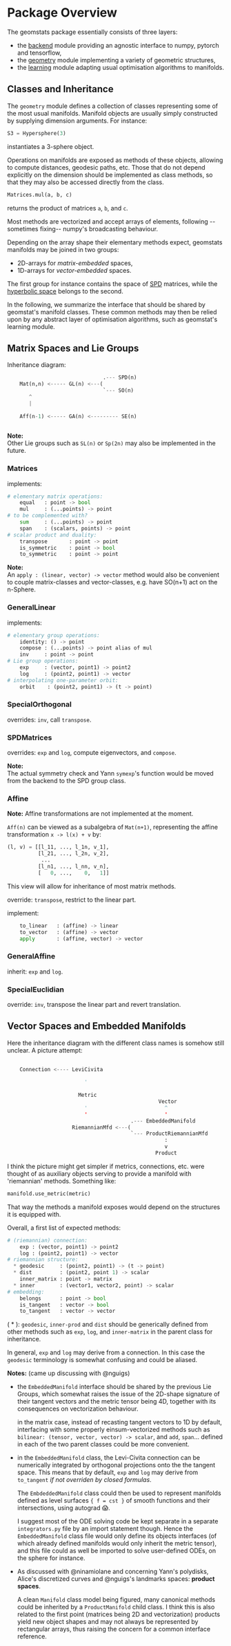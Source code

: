 # Package Overview

The geomstats package essentially consists of three layers: 
+ the [backend](geomstats/backend) module 
providing an agnostic interface to numpy, pytorch and tensorflow,
+ the [geometry](geomstats/geometry) module 
implementing a variety of geometric structures, 
+ the [learning](geomstats/learning) module
adapting usual optimisation algorithms to manifolds.

## Classes and Inheritance 

The `geometry` module defines a collection of classes 
representing some of the most usual manifolds.
Manifold objects are usually simply constructed by supplying 
dimension arguments. For instance: 
```python
S3 = Hypersphere(3)
```
instantiates a 3-sphere object. 

Operations on manifolds are exposed as methods of these objects, 
allowing to compute distances, geodesic paths, etc.
Those that do not depend explicitly on the dimension 
should be implemented as class methods, 
so that they may also be accessed directly 
from the class. 
```python
Matrices.mul(a, b, c)
```
returns the product of matrices `a`, `b`, and `c`.

Most methods are vectorized 
and accept arrays of elements, following --sometimes fixing--
numpy's broadcasting behaviour.

Depending on the array shape their elementary methods expect, 
geomstats manifolds may be joined in two groups:
+ 2D-arrays for _matrix-embedded_ spaces,
+ 1D-arrays for _vector-embedded_ spaces.

The first group for instance contains the space of 
[SPD](geomstats/geometry/spd_matrices_space.py) matrices, 
while the [hyperbolic space](geomstats/geometry/hyperbolic_space.py)
belongs to the second. 

In the following, we summarize the interface that should be shared by geomstat's 
manifold classes. 
These common methods may then be relied upon by any abstract layer 
of optimisation algorithms, such as geomstat's learning module.

## Matrix Spaces and Lie Groups

Inheritance diagram:

```python
                               .--- SPD(n)                  
    Mat(n,n) <----- GL(n) <---(                             
                               `--- SO(n)                   
       ^                                                  
       |                                                  
                                                           
    Aff(n-1) <----- GA(n) <--------- SE(n)                       
                                                            
```
__Note:__\
Other Lie groups such as `SL(n)` or `Sp(2n)` may also be implemented in the future.

### Matrices

implements:
```python
# elementary matrix operations: 
    equal   : point -> bool
    mul     : (...points) -> point
# to be complemented with?
    sum     : (...points) -> point 
    span    : (scalars, points) -> point
# scalar product and duality:
    transpose       : point -> point
    is_symmetric    : point -> bool
    to_symmetric    : point -> point 
```

__Note:__\
An `apply : (linear, vector) -> vector` method
would also be convenient to couple matrix-classes and vector-classes, 
e.g. have SO(n+1) act on the n-Sphere.


### GeneralLinear 

implements:
```python
# elementary group operations:
    identity: () -> point
    compose : (...points) -> point alias of mul
    inv     : point -> point
# Lie group operations: 
    exp     : (vector, point1) -> point2
    log     : (point2, point1) -> vector
# interpolating one-parameter orbit:
    orbit    : (point2, point1) -> (t -> point)
```

### SpecialOrthogonal

overrides: `inv`, call `transpose`.

### SPDMatrices

overrides: `exp` and `log`, compute eigenvectors, and `compose`.

__Note:__\
The actual symmetry check and Yann `symexp`'s function would 
be moved from the backend to the SPD group class. 

### Affine 

__Note:__ Affine transformations are not implemented at the moment.  

`Aff(n)` can be viewed as a subalgebra of `Mat(n+1)`,
representing the affine transformation `x -> l(x) + v` by: 
```python
(l, v) = [[l_11, ..., l_1n, v_1],
          [l_21, ..., l_2n, v_2],
           ...
          [l_n1, ..., l_nn, v_n],
          [   0, ...,    0,   1]]
```

This view will allow for inheritance of most matrix methods. 

override: `transpose`, restrict to the linear part.

implement:
```python
    to_linear   : (affine) -> linear
    to_vector   : (affine) -> vector
    apply       : (affine, vector) -> vector
```

### GeneralAffine

inherit: `exp` and `log`. 

### SpecialEuclidian

override: `inv`, transpose the linear part and revert translation. 


## Vector Spaces and Embedded Manifolds

Here the inheritance diagram with the different class
names is somehow still unclear. A picture attempt:
```python
                                                            
    Connection <---- LeviCivita                             
                                                            
                         '                                  
                                                           
                       Metric                                     
                                                 Vector      
                         '                         ^     
                         '                         '       
                                        .--- EmbeddedManifold
                     RiemannianMfd <---(                        
                                        `--- ProductRiemannianMfd
                                                   :        
                                                   v         
                                                Product            
```         

I think the picture might get simpler 
if metrics, connections, etc. were thought of as
auxiliary objects serving to provide a manifold 
with 'riemannian' methods. Something like:
```python
manifold.use_metric(metric)   
```
That way the methods a manifold exposes would depend on the structures 
it is equipped with. 

Overall, a first list of expected methods:

```python
# (riemannian) connection:
    exp : (vector, point1) -> point2
    log : (point2, point1) -> vector
# riemannian structure:
  * geodesic     : (point2, point1) -> (t -> point) 
  * dist         : (point2, point 1) -> scalar 
    inner_matrix : point -> matrix 
  * inner        : (vector1, vector2, point) -> scalar  
# embedding: 
    belongs      : point -> bool
    is_tangent   : vector -> bool
    to_tangent   : vector -> vector
```

( * ): `geodesic`, `inner-prod` and `dist` should be generically defined 
from other methods such as `exp`, `log`, and `inner-matrix` 
in the parent class for inheritance.

In general, `exp` and `log` may derive from a connection. 
In this case the `geodesic` terminology is somewhat confusing and could be aliased.

__Notes:__ (came up discussing with @nguigs)
+ the `EmbeddedManifold` interface should be shared by the previous Lie Groups, 
which somewhat raises the issue of the 2D-shape signature of their tangent vectors
and the metric tensor being 4D, 
together with its consequences on vectorization behaviour.  
    
    in the matrix case, instead of recasting tangent vectors to 1D by default, 
    interfacing with some properly einsum-vectorized methods such as 
    `bilinear: (tensor, vector, vector) -> scalar`, and 
    `add`, `span`... defined in each of the two parent classes 
    could be more convenient.

+ in the `EmbeddedManifold` class, the Levi-Civita connection 
can be numerically integrated
by orthogonal projections onto the the tangent space. 
This means that by default, `exp` and `log` may derive from `to_tangent` 
_if not overriden by closed formulas_.

    The `EmbdeddedManifold` class could then be used to represent 
    manifolds defined as level surfaces `{ f = cst }` 
    of smooth functions and their intersections, using autograd :scream:.  

    I suggest most of the ODE solving code be kept separate in a separate 
    `integrators.py` file by an import statement though.
    Hence the `EmbeddedManifold` class file would only define its objects interfaces
    (of which already defined manifolds would only inherit the metric tensor), 
    and this file could as well be imported to solve user-defined ODEs, 
    on the sphere for instance. 

+ As discussed with @ninamiolane
 and concerning Yann's polydisks, Alice's discretized curves 
and @nguigs's landmarks spaces: __product spaces__.  

    A clean `Manifold` class model being figured, many canonical methods could 
    be inherited by a `ProductManifold` child class. 
    I think this is also related to the first point 
    (matrices being 2D and vectorization) 
    products yield new object shapes and may not always 
    be represented by rectangular arrays, 
    thus raising the concern for a common interface reference. 
